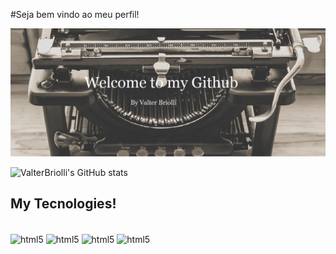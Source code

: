 #Seja bem vindo ao meu perfil!

![Welcome](https://github.com/ValterBriolli/ValterBriolli/blob/main/Machine%20BY.png)

![ValterBriolli's GitHub stats](https://github-readme-stats.vercel.app/api?username=ValterBriolli&theme=dracula)

## My Tecnologies!

<div style ='display:inline_block'></br>
<img align ="center" alt='html5' src="https://img.shields.io/badge/HTML5-E34F26?style=for-the-badge&logo=html5&logoColor=white "/>
<img align ="center" alt='html5' src="https://img.shields.io/badge/CSS3-1572B6?style=for-the-badge&logo=css3&logoColor=white "/>
<img align ="center" alt='html5' src="https://img.shields.io/badge/Sass-CC6699?style=for-the-badge&logo=sass&logoColor=white "/>
<img align ="center" alt='html5' src="https://img.shields.io/badge/JavaScript-F7DF1E?style=for-the-badge&logo=javascript&logoColor=black "/>
</div>
<div style ="display:block></br>
 <img align ="center" alt='html5' src="https://github-readme-stats.vercel.app/api/top-langs/?username={ValterBriolli}&theme=blue-green "/>
</div>

